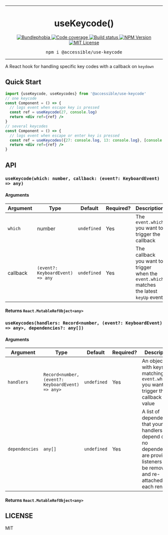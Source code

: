 <hr>
<div align="center">
  <h1 align="center">
    useKeycode()
  </h1>
</div>

<p align="center">
  <a href="https://bundlephobia.com/result?p=@accessible/use-keycode">
    <img alt="Bundlephobia" src="https://img.shields.io/bundlephobia/minzip/@accessible/use-keycode?style=for-the-badge&labelColor=24292e">
  </a>
  <a aria-label="Code coverage report" href="https://codecov.io/gh/accessible-ui/use-keycode">
    <img alt="Code coverage" src="https://img.shields.io/codecov/c/gh/accessible-ui/use-keycode?style=for-the-badge&labelColor=24292e">
  </a>
  <a aria-label="Build status" href="https://travis-ci.org/accessible-ui/use-keycode">
    <img alt="Build status" src="https://img.shields.io/travis/accessible-ui/use-keycode?style=for-the-badge&labelColor=24292e">
  </a>
  <a aria-label="NPM version" href="https://www.npmjs.com/package/@accessible/use-keycode">
    <img alt="NPM Version" src="https://img.shields.io/npm/v/@accessible/use-keycode?style=for-the-badge&labelColor=24292e">
  </a>
  <a aria-label="License" href="https://jaredlunde.mit-license.org/">
    <img alt="MIT License" src="https://img.shields.io/npm/l/@accessible/use-keycode?style=for-the-badge&labelColor=24292e">
  </a>
</p>

<pre align="center">npm i @accessible/use-keycode</pre>
<hr>

A React hook for handling specific key codes with a callback on `keydown`

## Quick Start

```jsx harmony
import {useKeycode, useKeycodes} from '@accessible/use-keycode'
// one keycode
const Component = () => {
  // logs event when escape key is pressed
  const ref = useKeycode(27, console.log)
  return <div ref={ref} />
}
// several keycodes
const Component = () => {
  // logs event when escape or enter key is pressed
  const ref = useKeycodes({27: console.log, 13: console.log}, [console.log])
  return <div ref={ref} />
}
```

## API

### `useKeycode(which: number, callback: (event?: KeyboardEvent) => any)`

#### Arguments

| Argument | Type                             | Default     | Required? | Description                                                                              |
| -------- | -------------------------------- | ----------- | --------- | ---------------------------------------------------------------------------------------- |
| `which`  | number                           | `undefined` | Yes       | The `event.which` you want to trigger the callback                                       |
| callback | `(event?: KeyboardEvent) => any` | `undefined` | Yes       | The callback you want to trigger when the `event.which` matches the latest `keyUp` event |

#### Returns `React.MutableRefObject<any>`

### `useKeycodes(handlers: Record<number, (event?: KeyboardEvent) => any>, dependencies?: any[])`

#### Arguments

| Argument       | Type                                             | Default     | Required? | Description                                                                                                                                     |
| -------------- | ------------------------------------------------ | ----------- | --------- | ----------------------------------------------------------------------------------------------------------------------------------------------- |
| `handlers`     | `Record<number, (event?: KeyboardEvent) => any>` | `undefined` | Yes       | An object with keys matching the `event.which` you want to trigger the callback value                                                           |
| `dependencies` | `any[]`                                          | `undefined` | Yes       | A list of dependencies that your handlers depend on. If no dependencies are provided, listeners will be removed and re-attached on each render. |

#### Returns `React.MutableRefObject<any>`

## LICENSE

MIT
